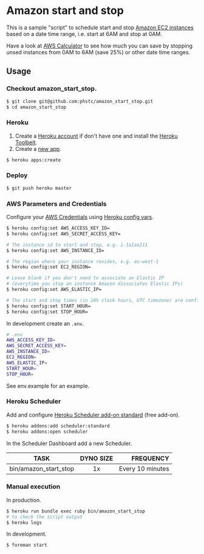 # Amazon start and stop

This is a sample "script" to schedule start and stop [Amazon EC2 instances](https://aws.amazon.com/) based on a date time range, i.e. start at 6AM and stop at 0AM.

Have a look at [AWS Calculator](https://calculator.s3.amazonaws.com/calc5.html) to see how much you can save by stopping unsed instances from 0AM to 6AM (save 25%) or other date time ranges.


## Usage

### Checkout amazon_start_stop.

```bash
$ git clone git@github.com:phstc/amazon_start_stop.git
$ cd amazon_start_stop
```

### Heroku

1. Create a [Heroku account](https://www.heroku.com/) if don't have one and install the [Heroku Toolbelt](https://toolbelt.heroku.com/).
2. Create a [new app](https://devcenter.heroku.com/articles/creating-apps).

```bash
$ heroku apps:create
```

### Deploy

```bash
$ git push heroku master
```

### AWS Parameters and Credentials

Configure your [AWS Credentials](http://aws.amazon.com/iam/) using [Heroku config vars](https://devcenter.heroku.com/articles/config-vars).

```bash
$ heroku config:set AWS_ACCESS_KEY_ID=
$ heroku config:set AWS_SECRET_ACCESS_KEY=

# The instance id to start and stop, e.g. i-1a1aa111
$ heroku config:set AWS_INSTANCE_ID=

# The region where your instance resides, e.g. eu-west-1 
$ heroku config:set EC2_REGION=

# Leave blank if you don't need to associate an Elastic IP
# (everytime you stop an instance Amazon dissociates Elastic IPs)
$ heroku config:set AWS_ELASTIC_IP=

# The start and stop times (in 24h clock hours, UTC timezone) are configured per config vars as well:
$ heroku config:set START_HOUR=
$ heroku config:set STOP_HOUR=
```

In development create an `.env`.

```bash
# .env
AWS_ACCESS_KEY_ID=
AWS_SECRET_ACCESS_KEY=
AWS_INSTANCE_ID=
EC2_REGION=
AWS_ELASTIC_IP=
START_HOUR=
STOP_HOUR=
```

See env.example for an example.

### Heroku Scheduler

Add and configure [Heroku Scheduler add-on standard](https://devcenter.heroku.com/articles/scheduler) (free add-on).

```bash
$ heroku addons:add scheduler:standard
$ heroku addons:open scheduler
```

In the Scheduler Dashboard add a new Scheduler.

| TASK                    | DYNO SIZE  | FREQUENCY        |
| ----------------------- |:----------:| ----------------:|
| bin/amazon_start_stop   | 1x         | Every 10 minutes |

### Manual execution

In production.

```bash
$ heroku run bundle exec ruby bin/amazon_start_stop
# to check the script output
$ heroku logs
```

In development.

```bash
$ foreman start
```

